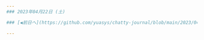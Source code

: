 ```yaml
---
### 2023年04月22日 (土)

### [◀️前日へ](https://github.com/yuasys/chatty-journal/blob/main/2023/04/2023-04-21.md)&emsp;&emsp;&emsp;&emsp;[翌日へ▶️](https://github.com/yuasys/chatty-journal/blob/main/2023/04/2023-04-23.md)

---
```


